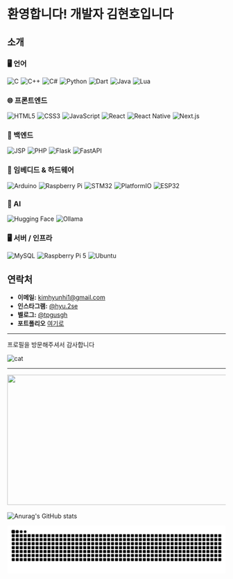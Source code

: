 # 환영합니다! 개발자 김현호입니다

## 소개
### 🖥️ 언어
<div style="display:flex; flex-wrap:wrap; gap: 5px;"> 
<img alt="C" src ="https://img.shields.io/badge/C-A8B9CC.svg?&style=for-the-badge&logo=C&logoColor=white"/> 
<img alt="C++" src ="https://img.shields.io/badge/C++-A8B9CC.svg?&style=for-the-badge&logo=C%2B%2B&logoColor=white"/> 
<img alt="C#" src="https://img.shields.io/badge/C%23-239120.svg?style=for-the-badge&logo=csharp&logoColor=white" /> 
<img alt="Python" src ="https://img.shields.io/badge/Python-3776AB.svg?&style=for-the-badge&logo=Python&logoColor=white"/> 
<img alt="Dart" src="https://img.shields.io/badge/Dart-0175C2.svg?style=for-the-badge&logo=dart&logoColor=white" /> 
<img alt="Java" src="https://img.shields.io/badge/Java-007396.svg?style=for-the-badge&logo=openjdk&logoColor=white" />
<img alt="Lua" src="https://img.shields.io/badge/Lua-2C2D72.svg?style=for-the-badge&logo=lua&logoColor=white" /> 
</div>

### 🌐 프론트엔드
<div style="display:flex; flex-wrap:wrap; gap: 5px;">
<img alt="HTML5" src ="https://img.shields.io/badge/HTML5-E34F26.svg?&style=for-the-badge&logo=HTML5&logoColor=white"/> 
<img alt="CSS3" src ="https://img.shields.io/badge/CSS3-1572B6.svg?&style=for-the-badge&logo=CSS3&logoColor=white"/> 
<img alt="JavaScript" src ="https://img.shields.io/badge/JavaScript-F7DF1E.svg?&style=for-the-badge&logo=JavaScript&logoColor=black"/> 
<img alt="React" src ="https://img.shields.io/badge/React-61DAFB.svg?&style=for-the-badge&logo=React&logoColor=white"/> 
<img alt="React Native" src ="https://img.shields.io/badge/React%20Native-61DAFB.svg?&style=for-the-badge&logo=React&logoColor=white"/> 
<img alt="Next.js" src="https://img.shields.io/badge/Next.js-000000.svg?style=for-the-badge&logo=nextdotjs&logoColor=white" /> 
</div>

### 🔧 백엔드
<div style="display:flex; flex-wrap:wrap; gap: 5px;">
<img alt="JSP" src="https://img.shields.io/badge/JSP-007396.svg?style=for-the-badge&logo=java&logoColor=white" /> 
<img alt="PHP" src="https://img.shields.io/badge/PHP-777BB4.svg?style=for-the-badge&logo=php&logoColor=white" /> 
<img alt="Flask" src="https://img.shields.io/badge/Flask-000000.svg?style=for-the-badge&logo=flask&logoColor=white" />
<img alt="FastAPI" src="https://img.shields.io/badge/FastAPI-009688.svg?style=for-the-badge&logo=fastapi&logoColor=white" /> 
</div>

### 🔌 임베디드 & 하드웨어
<div style="display:flex; flex-wrap:wrap; gap: 5px;">
<img alt="Arduino" src="https://img.shields.io/badge/Arduino-00979D.svg?style=for-the-badge&logo=arduino&logoColor=white" />
<img alt="Raspberry Pi" src="https://img.shields.io/badge/RaspberryPi-C51A4A.svg?style=for-the-badge&logo=raspberrypi&logoColor=white" />
<img alt="STM32" src="https://img.shields.io/badge/STM32-03234B.svg?style=for-the-badge&logo=stmicroelectronics&logoColor=white" />
<img alt="PlatformIO" src="https://img.shields.io/badge/PlatformIO-000000.svg?style=for-the-badge&logo=platformio&logoColor=white" />
<img alt="ESP32" src="https://img.shields.io/badge/ESP32-5C5470.svg?style=for-the-badge&logo=espressif&logoColor=white" />
</div>

### 🧠 AI
<div style="display:flex; flex-wrap:wrap; gap: 5px;">
<img alt="Hugging Face" src="https://img.shields.io/badge/HuggingFace-FCC72C.svg?style=for-the-badge&logo=huggingface&logoColor=black" />
<img alt="Ollama" src="https://img.shields.io/badge/Ollama-000000.svg?style=for-the-badge&logoColor=white" />
</div>

### 🖥️ 서버 / 인프라
<div style="display:flex; flex-wrap:wrap; gap: 5px;"> 
<img alt="MySQL" src="https://img.shields.io/badge/MySQL-000000.svg?&style=for-the-badge&logo=mysql&logoColor=white"/>
<img alt="Raspberry Pi 5" src="https://img.shields.io/badge/Pi5-C51A4A.svg?style=for-the-badge&logo=raspberrypi&logoColor=white" />
<img alt="Ubuntu" src="https://img.shields.io/badge/Ubuntu-E95420.svg?style=for-the-badge&logo=ubuntu&logoColor=white" />
</div>

## 연락처

- **이메일:** [kimhyunhi1@gmail.com](mailto:justn.hyeok@gmail.com)
- **인스타그램:** [@hyu.2se](https://www.instagram.com/hyu.2se)
- **벨로그:** [@tpgusgh](https://velog.io/@tpgusgh/posts)
- **포트폴리오** [여기로](https://observant-agreement-17f.notion.site/15fbd5ffe3fa800398deef388bc7707e?pvs=4)
<hr>
프로필을 방문해주셔서 감사합니다

![cat](https://media.tenor.com/CnP64S7lszwAAAAj/meme-cat-cat-meme.gif) <hr>



<a href="https://www.gitanimals.org/en_US?utm_medium=image&utm_source=tpgusgh&utm_content=farm">
<img
  src="https://render.gitanimals.org/farms/tpgusgh"
  width="600"
  height="300"
/>
</a>


![Anurag's GitHub stats](https://github-readme-stats.vercel.app/api?username=tpgusgh&show_icons=true&theme=synthwave)

<p align="center">
  <img alt="github-snake-dark" src="https://raw.githubusercontent.com/tpgusgh/github-snake/1a2c8c1e47cd689156ea436e9c392a9fe4387270/github-snake-dark.svg" />
</p>


